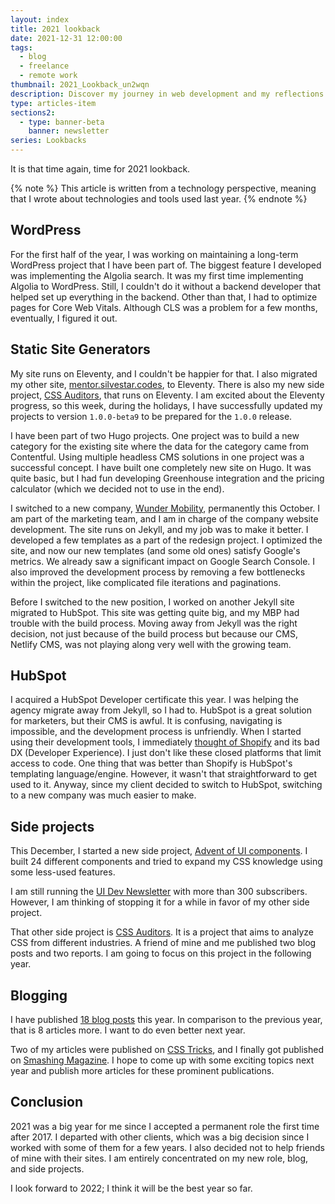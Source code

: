 ```yaml
---
layout: index
title: 2021 lookback
date: 2021-12-31 12:00:00
tags:
  - blog
  - freelance
  - remote work
thumbnail: 2021_Lookback_un2wqn
description: Discover my journey in web development and my reflections on the past year with my 2021 lookback article.
type: articles-item
sections2:
  - type: banner-beta
    banner: newsletter
series: Lookbacks
---
```


It is that time again, time for 2021 lookback.

{% note %}
This article is written from a technology perspective, meaning that I wrote about technologies and tools used last year.
{% endnote %}

## WordPress

For the first half of the year, I was working on maintaining a long-term WordPress project that I have been part of. The biggest feature I developed was implementing the Algolia search. It was my first time implementing Algolia to WordPress. Still, I couldn't do it without a backend developer that helped set up everything in the backend. Other than that, I had to optimize pages for Core Web Vitals. Although CLS was a problem for a few months, eventually, I figured it out.

## Static Site Generators

My site runs on Eleventy, and I couldn't be happier for that. I also migrated my other site, [mentor.silvestar.codes](/side-projects/ui-dev-mentoring/), to Eleventy. There is also my new side project, [CSS Auditors](https://www.css-auditors.com), that runs on Eleventy. I am excited about the Eleventy progress, so this week, during the holidays, I have successfully updated my projects to version `1.0.0-beta9` to be prepared for the `1.0.0` release.

I have been part of two Hugo projects. One project was to build a new category for the existing site where the data for the category came from Contentful. Using multiple headless CMS solutions in one project was a successful concept. I have built one completely new site on Hugo. It was quite basic, but I had fun developing Greenhouse integration and the pricing calculator (which we decided not to use in the end).

I switched to a new company, [Wunder Mobility](https://www.wundermobility.com), permanently this October. I am part of the marketing team, and I am in charge of the company website development. The site runs on Jekyll, and my job was to make it better. I developed a few templates as a part of the redesign project. I optimized the site, and now our new templates (and some old ones) satisfy Google's metrics. We already saw a significant impact on Google Search Console. I also improved the development process by removing a few bottlenecks within the project, like complicated file iterations and paginations.

Before I switched to the new position, I worked on another Jekyll site migrated to HubSpot. This site was getting quite big, and my MBP had trouble with the build process. Moving away from Jekyll was the right decision, not just because of the build process but because our CMS, Netlify CMS, was not playing along very well with the growing team.

## HubSpot

I acquired a HubSpot Developer certificate this year. I was helping the agency migrate away from Jekyll, so I had to. HubSpot is a great solution for marketers, but their CMS is awful. It is confusing, navigating is impossible, and the development process is unfriendly. When I started using their development tools, I immediately [thought of Shopify](/articles/nightmare-dx-shopify/) and its bad DX (Developer Experience). I just don't like these closed platforms that limit access to code. One thing that was better than Shopify is HubSpot's templating language/engine. However, it wasn't that straightforward to get used to it. Anyway, since my client decided to switch to HubSpot, switching to a new company was much easier to make.

## Side projects

This December, I started a new side project, [Advent of UI components](/side-projects/advent/). I built 24 different components and tried to expand my CSS knowledge using some less-used features.

I am still running the [UI Dev Newsletter](/side-projects/ui-dev-newsletter/) with more than 300 subscribers. However, I am thinking of stopping it for a while in favor of my other side project.

That other side project is [CSS Auditors](https://www.css-auditors.com). It is a project that aims to analyze CSS from different industries. A friend of mine and me published two blog posts and two reports. I am going to focus on this project in the following year.

## Blogging

I have published [18 blog posts](/articles/) this year. In comparison to the previous year, that is 8 articles more. I want to do even better next year.

Two of my articles were published on [CSS Tricks](https://css-tricks.com/author/silvestar/), and I finally got published on [Smashing Magazine](https://www.smashingmagazine.com/2021/10/build-expandable-accessible-gallery/). I hope to come up with some exciting topics next year and publish more articles for these prominent publications.

## Conclusion

2021 was a big year for me since I accepted a permanent role the first time after 2017. I departed with other clients, which was a big decision since I worked with some of them for a few years. I also decided not to help friends of mine with their sites. I am entirely concentrated on my new role, blog, and side projects.

I look forward to 2022; I think it will be the best year so far.

